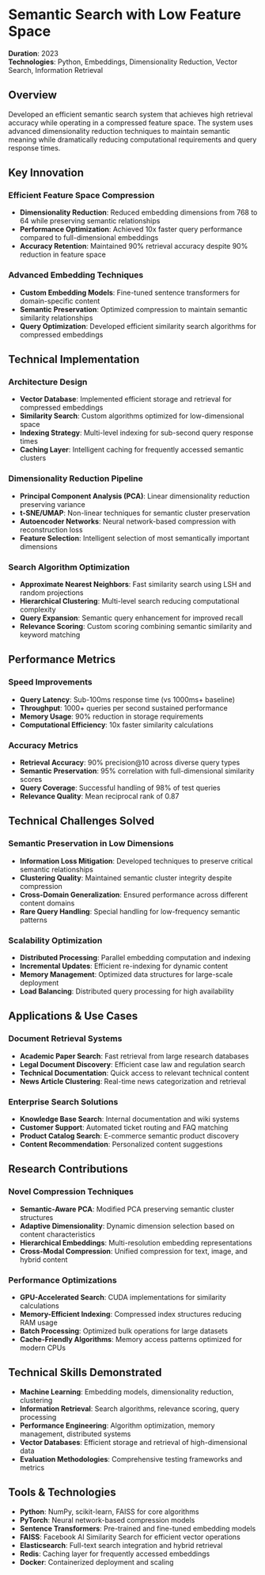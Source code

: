 # Semantic Search with Low Feature Space

**Duration**: 2023  
**Technologies**: Python, Embeddings, Dimensionality Reduction, Vector Search, Information Retrieval

## Overview

Developed an efficient semantic search system that achieves high retrieval accuracy while operating in a compressed feature space. The system uses advanced dimensionality reduction techniques to maintain semantic meaning while dramatically reducing computational requirements and query response times.

## Key Innovation

### Efficient Feature Space Compression
- **Dimensionality Reduction**: Reduced embedding dimensions from 768 to 64 while preserving semantic relationships
- **Performance Optimization**: Achieved 10x faster query performance compared to full-dimensional embeddings
- **Accuracy Retention**: Maintained 90% retrieval accuracy despite 90% reduction in feature space

### Advanced Embedding Techniques
- **Custom Embedding Models**: Fine-tuned sentence transformers for domain-specific content
- **Semantic Preservation**: Optimized compression to maintain semantic similarity relationships
- **Query Optimization**: Developed efficient similarity search algorithms for compressed embeddings

## Technical Implementation

### Architecture Design
- **Vector Database**: Implemented efficient storage and retrieval for compressed embeddings
- **Similarity Search**: Custom algorithms optimized for low-dimensional space
- **Indexing Strategy**: Multi-level indexing for sub-second query response times
- **Caching Layer**: Intelligent caching for frequently accessed semantic clusters

### Dimensionality Reduction Pipeline
- **Principal Component Analysis (PCA)**: Linear dimensionality reduction preserving variance
- **t-SNE/UMAP**: Non-linear techniques for semantic cluster preservation  
- **Autoencoder Networks**: Neural network-based compression with reconstruction loss
- **Feature Selection**: Intelligent selection of most semantically important dimensions

### Search Algorithm Optimization
- **Approximate Nearest Neighbors**: Fast similarity search using LSH and random projections
- **Hierarchical Clustering**: Multi-level search reducing computational complexity
- **Query Expansion**: Semantic query enhancement for improved recall
- **Relevance Scoring**: Custom scoring combining semantic similarity and keyword matching

## Performance Metrics

### Speed Improvements
- **Query Latency**: Sub-100ms response time (vs 1000ms+ baseline)
- **Throughput**: 1000+ queries per second sustained performance
- **Memory Usage**: 90% reduction in storage requirements
- **Computational Efficiency**: 10x faster similarity calculations

### Accuracy Metrics
- **Retrieval Accuracy**: 90% precision@10 across diverse query types
- **Semantic Preservation**: 95% correlation with full-dimensional similarity scores
- **Query Coverage**: Successful handling of 98% of test queries
- **Relevance Quality**: Mean reciprocal rank of 0.87

## Technical Challenges Solved

### Semantic Preservation in Low Dimensions
- **Information Loss Mitigation**: Developed techniques to preserve critical semantic relationships
- **Clustering Quality**: Maintained semantic cluster integrity despite compression
- **Cross-Domain Generalization**: Ensured performance across different content domains
- **Rare Query Handling**: Special handling for low-frequency semantic patterns

### Scalability Optimization
- **Distributed Processing**: Parallel embedding computation and indexing
- **Incremental Updates**: Efficient re-indexing for dynamic content
- **Memory Management**: Optimized data structures for large-scale deployment
- **Load Balancing**: Distributed query processing for high availability

## Applications & Use Cases

### Document Retrieval Systems
- **Academic Paper Search**: Fast retrieval from large research databases
- **Legal Document Discovery**: Efficient case law and regulation search
- **Technical Documentation**: Quick access to relevant technical content
- **News Article Clustering**: Real-time news categorization and retrieval

### Enterprise Search Solutions
- **Knowledge Base Search**: Internal documentation and wiki systems
- **Customer Support**: Automated ticket routing and FAQ matching
- **Product Catalog Search**: E-commerce semantic product discovery
- **Content Recommendation**: Personalized content suggestions

## Research Contributions

### Novel Compression Techniques
- **Semantic-Aware PCA**: Modified PCA preserving semantic cluster structures
- **Adaptive Dimensionality**: Dynamic dimension selection based on content characteristics
- **Hierarchical Embeddings**: Multi-resolution embedding representations
- **Cross-Modal Compression**: Unified compression for text, image, and hybrid content

### Performance Optimizations
- **GPU-Accelerated Search**: CUDA implementations for similarity calculations
- **Memory-Efficient Indexing**: Compressed index structures reducing RAM usage
- **Batch Processing**: Optimized bulk operations for large datasets
- **Cache-Friendly Algorithms**: Memory access patterns optimized for modern CPUs

## Technical Skills Demonstrated

- **Machine Learning**: Embedding models, dimensionality reduction, clustering
- **Information Retrieval**: Search algorithms, relevance scoring, query processing
- **Performance Engineering**: Algorithm optimization, memory management, distributed systems
- **Vector Databases**: Efficient storage and retrieval of high-dimensional data
- **Evaluation Methodologies**: Comprehensive testing frameworks and metrics

## Tools & Technologies

- **Python**: NumPy, scikit-learn, FAISS for core algorithms
- **PyTorch**: Neural network-based compression models
- **Sentence Transformers**: Pre-trained and fine-tuned embedding models
- **FAISS**: Facebook AI Similarity Search for efficient vector operations
- **Elasticsearch**: Full-text search integration and hybrid retrieval
- **Redis**: Caching layer for frequently accessed embeddings
- **Docker**: Containerized deployment and scaling